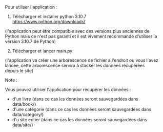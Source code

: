 Pour utiliser l'application :

1) Télécharger et installer python 3.10.7 https://www.python.org/downloads/

(l'application peut étre compatible avec des versions plus anciennes de Python mais ce n'est pas garanti et il est vivement recommandé d'utiliser la version 3.10.7 de Python)

2) Télécharger et lancer main.py

(l'application va créer une arborescence de fichier à l'endroit ou vous l'avez lancée, cette arborescence servira à stocker les données récupérées depuis le site)

Note :

Vous pouvez utiliser l'application pour récupérer les données :
 - d'un livre (dans ce cas les données seront sauvegardées dans data/book/)
 - d'une catégorie (dans ce cas les données seront sauvegardées dans data/category/)
 - d'u site entier (dans ce cas les données seront sauvegardées dans data/site/)

